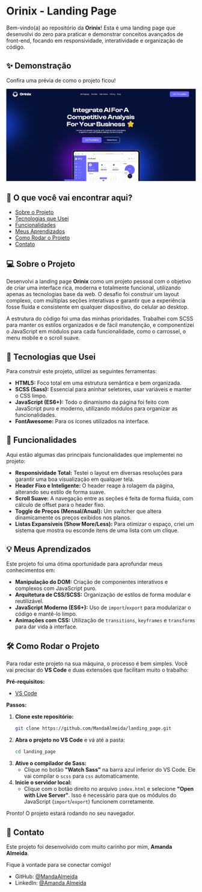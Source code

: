 # Orinix - Landing Page

Bem-vindo(a) ao repositório da **Orinix**\! Esta é uma landing page que desenvolvi do zero para praticar e demonstrar conceitos avançados de front-end, focando em responsividade, interatividade e organização de código.

## ✨ Demonstração

Confira uma prévia de como o projeto ficou\!

![alt text](image.png)

## 📖 O que você vai encontrar aqui?

- [Sobre o Projeto](#-sobre-o-projeto)
- [Tecnologias que Usei](#-tecnologias-que-usei)
- [Funcionalidades](#-funcionalidades)
- [Meus Aprendizados](#-meus-aprendizados)
- [Como Rodar o Projeto](#-como-rodar-o-projeto)
- [Contato](#-contato)

## 💻 Sobre o Projeto

Desenvolvi a landing page **Orinix** como um projeto pessoal com o objetivo de criar uma interface rica, moderna e totalmente funcional, utilizando apenas as tecnologias base da web. O desafio foi construir um layout complexo, com múltiplas seções interativas e garantir que a experiência fosse fluida e consistente em qualquer dispositivo, do celular ao desktop.

A estrutura do código foi uma das minhas prioridades. Trabalhei com SCSS para manter os estilos organizados e de fácil manutenção, e componentizei o JavaScript em módulos para cada funcionalidade, como o carrossel, o menu mobile e o scroll suave.

## 🔧 Tecnologias que Usei

Para construir este projeto, utilizei as seguintes ferramentas:

- **HTML5:** Foco total em uma estrutura semântica e bem organizada.
- **SCSS (Sass):** Essencial para aninhar seletores, usar variáveis e manter o CSS limpo.
- **JavaScript (ES6+):** Todo o dinamismo da página foi feito com JavaScript puro e moderno, utilizando módulos para organizar as funcionalidades.
- **FontAwesome:** Para os ícones utilizados na interface.

## 🚀 Funcionalidades

Aqui estão algumas das principais funcionalidades que implementei no projeto:

- **Responsividade Total:** Testei o layout em diversas resoluções para garantir uma boa visualização em qualquer tela.
- **Header Fixo e Inteligente:** O header reage à rolagem da página, alterando seu estilo de forma suave.
- **Scroll Suave:** A navegação entre as seções é feita de forma fluida, com cálculo de offset para o header fixo.
- **Toggle de Preços (Mensal/Anual):** Um switcher que altera dinamicamente os preços exibidos nos planos.
- **Listas Expansíveis (Show More/Less):** Para otimizar o espaço, criei um sistema que mostra ou esconde itens de uma lista com um clique.

## 💡 Meus Aprendizados

Este projeto foi uma ótima oportunidade para aprofundar meus conhecimentos em:

- **Manipulação do DOM:** Criação de componentes interativos e complexos com JavaScript puro.
- **Arquitetura de CSS/SCSS:** Organização de estilos de forma modular e reutilizável.
- **JavaScript Moderno (ES6+):** Uso de `import`/`export` para modularizar o código e mantê-lo limpo.
- **Animações com CSS:** Utilização de `transitions`, `keyframes` e `transforms` para dar vida à interface.

## 🛠️ Como Rodar o Projeto

Para rodar este projeto na sua máquina, o processo é bem simples. Você vai precisar do **VS Code** e duas extensões que facilitam muito o trabalho:

**Pré-requisitos:**

- [VS Code](https://code.visualstudio.com/)

**Passos:**

1.  **Clone este repositório:**
    ```bash
    git clone https://github.com/MandaAlmeida/landing_page.git
    ```
2.  **Abra o projeto no VS Code** e vá até a pasta:
    ```bash
    cd landing_page
    ```
3.  **Ative o compilador de Sass:**
    - Clique no botão **"Watch Sass"** na barra azul inferior do VS Code. Ele vai compilar o `scss` para `css` automaticamente.
4.  **Inicie o servidor local:**
    - Clique com o botão direito no arquivo `index.html` e selecione **"Open with Live Server"**. Isso é necessário para que os módulos do JavaScript (`import`/`export`) funcionem corretamente.

Pronto\! O projeto estará rodando no seu navegador.

## 👤 Contato

Este projeto foi desenvolvido com muito carinho por mim, **Amanda Almeida**.

Fique à vontade para se conectar comigo\!

- GitHub: [@MandaAlmeida](https://github.com/MandaAlmeida)
- LinkedIn: [@Amanda Almeida](https://www.linkedin.com/in/amanda-almeida-bab4541ab/)
